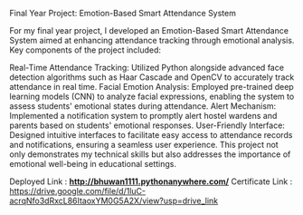 Final Year Project: Emotion-Based Smart Attendance System

For my final year project, I developed an Emotion-Based Smart Attendance System aimed at enhancing attendance tracking through emotional analysis. Key components of the project included:
      
Real-Time Attendance Tracking: Utilized Python alongside advanced face detection algorithms such as Haar Cascade and OpenCV to accurately track attendance in real time.
Facial Emotion Analysis: Employed pre-trained deep learning models (CNN) to analyze facial expressions, enabling the system to assess students' emotional states during attendance.
Alert Mechanism: Implemented a notification system to promptly alert hostel wardens and parents based on students' emotional responses.
User-Friendly Interface: Designed intuitive interfaces to facilitate easy access to attendance records and notifications, ensuring a seamless user experience.
This project not only demonstrates my technical skills but also addresses the importance of emotional well-being in educational settings.

Deployed Link : **http://bhuwan1111.pythonanywhere.com/**
Certificate Link : https://drive.google.com/file/d/1luC-acrqNfo3dRxcL86ItaoxYM0G5A2X/view?usp=drive_link
